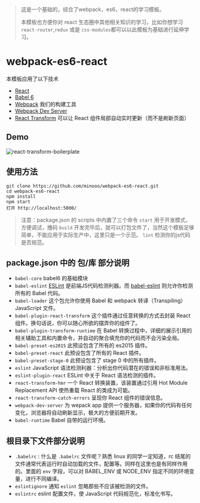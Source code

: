 > 这是一个基础的，综合了webpack，es6，react的学习模板。
> 
> 本模板也方便你对 react 生态圈中其他相关知识的学习，比如你想学习 `react-router`,`redux` 或是 `css-modules`都可以以此模板为基础进行延伸学习。

# webpack-es6-react
本模板应用了以下技术

- [React](https://github.com/facebook/react)
- [Babel 6](http://babeljs.io/)
- [Webpack](http://webpack.github.io/) 我们的构建工具
- [Webpack Dev Server](http://webpack.github.io/docs/webpack-dev-server.html)
- [React Transform](https://github.com/gaearon/react-transform-hmr) 可以让 React 组件局部自动实时更新（而不是刷新页面）

## Demo

![react-transform-boilerplate](https://raw.githubusercontent.com/minooo/test/master/demo.gif)

## 使用方法
```
git clone https://github.com/minooo/webpack-es6-react.git
cd webpack-es6-react 
npm install
npm start
打开 http://localhost:5000/
```

> 注意：package.json 的 scripts 中内置了三个命令
> `start` 用于开发模式，方便调试，撸码
> `build` 开发完毕后，就可以打包文件了，当然这个模板足够简单，不能应用于实际生产中，这里只是一个示范。
> `lint` 检测你的js代码是否规范。


## package.json 中的 包/库 部分说明
- `babel-core` babel6 的基础模块
- `babel-eslint` [ESLint](https://github.com/eslint/eslint) 是前端JS代码检测利器。而 [babel-eslint](http://npm.taobao.org/package/babel-eslint) 则允许你检测所有的 Babel 代码。
- `babel-loader` 这个包允许你使用 Babel 和 webpack 转译（Transpiling） JavaScript 文件。
- `babel-plugin-react-transform` 这个插件通过任意转换的方式去封装 React 组件。换句话说，你可以随心所欲的摆弄你的组件了。
- `babel-plugin-transform-runtime` 在 Babel 转换过程中，详细的展示引用的相关辅助工具和内置命令，并自动的聚合填充你的代码而不会污染全局。
- `babel-preset-es2015` 此预设包含了所有的 es2015 插件。
- `babel-preset-react` 此预设包含了所有的 React 插件。
- `babel-preset-stage-0` 此预设包含了 stage 0 中的所有插件。
- `eslint` JavaScript 语法检测利器：分析出你代码潜在的错误和非标准用法。
- `eslint-plugin-react`  ESLint 中关于 React 语法检测的插件。
- `react-transform-hmr` 一个 React 转换装置，该装置通过引用 Hot Module Replacement API 使热重载 React 的类成为可能。
- `react-transform-catch-errors` 呈现你 React 组件的错误信息。
- `webpack-dev-server` 为 wepack app 提供一个服务器，如果你的代码有任何变化，浏览器将自动刷新显示，极大的方便前期开发。
- `babel-runtime` Babel 自带的运行环境。

## 根目录下文件部分说明
- `.babelrc` : 什么是 `.babelrc` 文件呢？熟悉 linux 的同学一定知道，rc 结尾的文件通常代表运行时自动加载的文件，配置等。同样在这里也是有同样作用的。里面的 `env` 字段，可以对 BABEL_ENV 或 NODE_ENV 指定不同的环境变量，进行不同编译。
- `eslintignore` 通知 `eslint` 忽略那些不应该被检测的文件。
- `eslintrc` eslint 配置文件，使 JavaScript 代码规范化，标准化书写。
